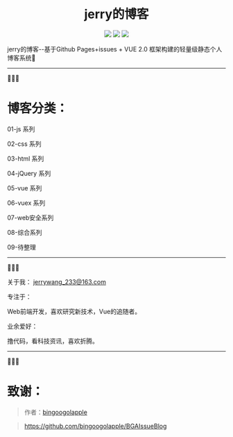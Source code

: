 <div align="center">
    <h1>jerry的博客</h1>
</div>

<p align="center">
    <a href="#GitHub issues" alt="GitHub issues">
        <img src="https://img.shields.io/github/issues/JerryWang1996/jerrywangBlog.svg?style=social" /></a>
<a href="#GitHub forks" alt="GitHub forks">
        <img src="https://img.shields.io/github/forks/JerryWang1996/jerrywangBlog.svg?style=social" /></a>
<a href="#GitHub stars" alt="GitHub stars">
        <img src="https://img.shields.io/github/stars/JerryWang1996/jerrywangBlog.svg?style=social" /></a>
</p>

jerry的博客--基于Github Pages+issues + VUE 2.0 框架构建的轻量级静态个人博客系统💎

------

💓💓💓
# 博客分类：

01-js 系列

02-css 系列

03-html 系列

04-jQuery 系列

05-vue 系列

06-vuex 系列

07-web安全系列

08-综合系列

09-待整理

------

💓💓💓

关于我：
jerrywang_233@163.com

专注于：

Web前端开发，喜欢研究新技术，Vue的追随者。

业余爱好：

撸代码，看科技资讯，喜欢折腾。

------

💓💓💓

# 致谢：

> 作者：[bingoogolapple](https://github.com/bingoogolapple)

> https://github.com/bingoogolapple/BGAIssueBlog


